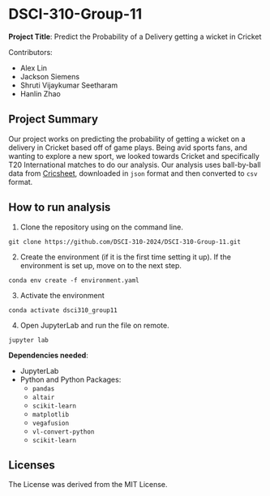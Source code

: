 # DSCI-310-Group-11
**Project Title**: Predict the Probability of a Delivery getting a wicket in Cricket

Contributors: 

- Alex Lin
- Jackson Siemens
- Shruti Vijaykumar Seetharam
- Hanlin Zhao

## Project Summary

Our project works on predicting the probability of getting a wicket on a delivery in Cricket based off of game plays. Being avid sports fans, and wanting to explore a new sport, we looked towards Cricket and specifically T20 International matches to do our analysis. Our analysis uses ball-by-ball data from [Cricsheet](https://cricsheet.org/), downloaded in `json` format and then converted to `csv` format. 

## How to run analysis

1. Clone the repository using on the command line.

`git clone https://github.com/DSCI-310-2024/DSCI-310-Group-11.git`

2. Create the environment (if it is the first time setting it up). If the environment is set up, move on to the next step.

`conda env create -f environment.yaml` 

3. Activate the environment

`conda activate dsci310_group11`

4. Open JupyterLab and run the file on remote.

`jupyter lab`

**Dependencies needed**:
- JupyterLab
- Python and Python Packages:
    - `pandas`
    - `altair`
    - `scikit-learn`
    - `matplotlib`
    - `vegafusion`
    - `vl-convert-python`
    - `scikit-learn`

## Licenses
The License was derived from the MIT License.
